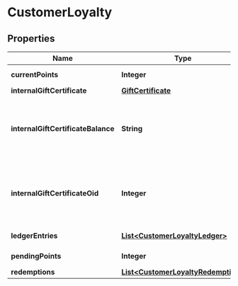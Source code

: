 
# CustomerLoyalty

## Properties
Name | Type | Description | Notes
------------ | ------------- | ------------- | -------------
**currentPoints** | **Integer** | Current points |  [optional]
**internalGiftCertificate** | [**GiftCertificate**](GiftCertificate.md) |  |  [optional]
**internalGiftCertificateBalance** | **String** | Loyalty Cashback / Store credit balance (internal gift certificate balance) |  [optional]
**internalGiftCertificateOid** | **Integer** | Internal gift certificate oid used to tracking loyalty cashback / store credit. |  [optional]
**ledgerEntries** | [**List&lt;CustomerLoyaltyLedger&gt;**](CustomerLoyaltyLedger.md) | Ledger entries |  [optional]
**pendingPoints** | **Integer** | Pending Points |  [optional]
**redemptions** | [**List&lt;CustomerLoyaltyRedemption&gt;**](CustomerLoyaltyRedemption.md) | Redemptions |  [optional]



